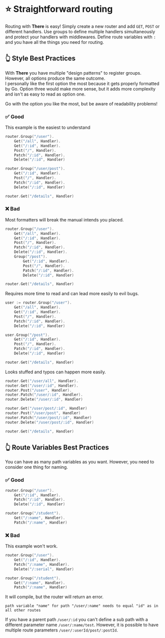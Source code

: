 # ⭐️ Straightforward routing

Routing with **There** is easy! Simply create a new router and add `GET`, `POST` or different handlers. Use groups to define multiple handlers simultaneously and protect your handlers with middlewares.
Define route variables with `:` and you have all the things you need for routing.

## 👆 Style Best Practices

With **There** you have multiple "design patterns" to register groups. However, all options produce the same outcome.  
I personally like the first option the most because it gets properly formatted by Go. Option three would make more sense, but it adds more complexity and isn't as easy to read as option one.

Go with the option you like the most, but be aware of readability problems!

### ✅ Good
This example is the easiest to understand
```go
router.Group("/user").
    Get("/all", Handler).
    Get("/:id", Handler).
    Post("/", Handler).
    Patch("/:id", Handler).
    Delete("/:id", Handler)

router.Group("/user/post").
    Get("/:id", Handler).
    Post("/", Handler).
    Patch("/:id", Handler).
    Delete("/:id", Handler)

router.Get("/details", Handler)
```

### ❌ Bad
Most formatters will break the manual intends you placed.
```go
router.Group("/user").
    Get("/all", Handler).
    Get("/:id", Handler).
    Post("/", Handler).
    Patch("/:id", Handler).
    Delete("/:id", Handler).
    Group("/post"). 
        Get("/:id", Handler).
        Post("/", Handler).
        Patch("/:id", Handler).
        Delete("/:id", Handler)

router.Get("/details", Handler)
```


Requires more time to read and can lead more easily to evil bugs.
```go
user := router.Group("/user").
    Get("/all", Handler).
    Get("/:id", Handler).
    Post("/", Handler).
	Patch("/:id", Handler).
    Delete("/:id", Handler)

user.Group("/post").
    Get("/:id", Handler).
    Post("/", Handler).
    Patch("/:id", Handler).
    Delete("/:id", Handler)

router.Get("/details", Handler)
```


Looks stuffed and typos can happen more easily.
```go
router.Get("/user/all", Handler).
router.Get("/user/:id", Handler).
router.Post("/user", Handler).
router.Patch("/user/:id", Handler).
router.Delete("/user/:id", Handler)

router.Get("/user/post/:id", Handler)
router.Post("/user/post", Handler)
router.Patch("/user/post/:id", Handler)
router.Delete("/user/post/:id", Handler)

router.Get("/details", Handler)
```


## 👆 Route Variables Best Practices

You can have as many path variables as you want. However, you need to consider one thing for naming.

### ✅ Good
```go
router.Group("/user").
    Get("/:id", Handler).
    Patch("/:id", Handler).
    Delete("/:id", Handler)

router.Group("/student").
    Get("/:name", Handler).
    Patch("/:name", Handler)
```

### ❌ Bad
This example won't work. 
```go
router.Group("/user").
    Get("/:id", Handler).
    Patch("/:name", Handler).
    Delete("/:serial", Handler)

router.Group("/student").
    Get("/:name", Handler).
    Patch("/:name", Handler)
```
It will compile, but the router will return an error.
```
path variable "name" for path "/user/:name" needs to equal "id" as in all other routes
```
If you have a parent path `/user/:id` you can't define a sub path with a different parameter name `/user/:name/test`. However, it is possible to have multiple route parameters `/user/:userId/post/:postId`.
